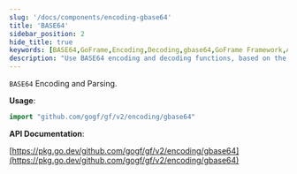 ```yaml
---
slug: '/docs/components/encoding-gbase64'
title: 'BASE64'
sidebar_position: 2
hide_title: true
keywords: [BASE64,GoFrame,Encoding,Decoding,gbase64,GoFrame Framework,API Documentation,Encoding Parsing,Go Language,Software Development]
description: "Use BASE64 encoding and decoding functions, based on the GoFrame framework's gbase64 package, providing encoding and decoding methods. Learn more through GitHub links and API documentation, a practical component for Go language developers."
---
```


`BASE64` Encoding and Parsing.

**Usage**:

```go
import "github.com/gogf/gf/v2/encoding/gbase64"
```

**API Documentation**:

[https://pkg.go.dev/github.com/gogf/gf/v2/encoding/gbase64](https://pkg.go.dev/github.com/gogf/gf/v2/encoding/gbase64)